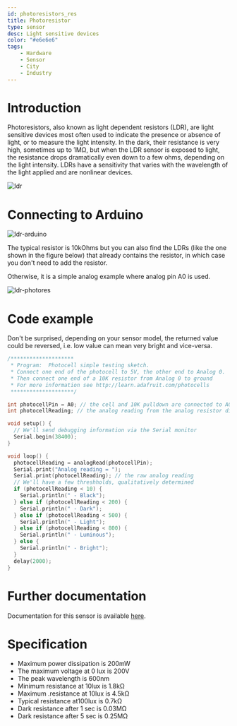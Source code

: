 ```yaml
---
id: photoresistors_res
title: Photoresistor
type: sensor
desc: Light sensitive devices
color: "#e6e6e6"
tags:
    - Hardware
    - Sensor
    - City
    - Industry
---
```


# Introduction

Photoresistors, also known as light dependent resistors (LDR), are light sensitive devices most often used to indicate the presence or absence of light, or to measure the light intensity. In the dark, their resistance is very high, sometimes up to 1MΩ, but when the LDR sensor is exposed to light, the resistance drops dramatically even down to a few ohms, depending on the light intensity. LDRs have a sensitivity that varies with the wavelength of the light applied and are nonlinear devices. 

![ldr](img/ldr.jpeg)


# Connecting to Arduino

![ldr-arduino](img/ldr-arduino.jpg)

The typical resistor is 10kOhms but you can also find the LDRs (like the one shown in the figure below) that already contains the resistor, in which case you don't need to add the resistor.

Otherwise, it is a simple analog example where analog pin A0 is used.

![ldr-photores](img/ldr-photores.jpg)

# Code example

Don't be surprised, depending on your sensor model, the returned value could be reversed, i.e. low value can mean very bright and vice-versa.

``` c
/********************
 * Program:  Photocell simple testing sketch.
 * Connect one end of the photocell to 5V, the other end to Analog 0.
 * Then connect one end of a 10K resistor from Analog 0 to ground
 * For more information see http://learn.adafruit.com/photocells
 ********************/

int photocellPin = A0; // the cell and 10K pulldown are connected to A0
int photocellReading; // the analog reading from the analog resistor divider

void setup() {
  // We'll send debugging information via the Serial monitor
  Serial.begin(38400);
}

void loop() {
  photocellReading = analogRead(photocellPin);
  Serial.print("Analog reading = ");
  Serial.print(photocellReading); // the raw analog reading
  // We'll have a few threshholds, qualitatively determined
  if (photocellReading < 10) {
    Serial.println(" - Black");
  } else if (photocellReading < 200) {
    Serial.println(" - Dark");
  } else if (photocellReading < 500) {
    Serial.println(" - Light");
  } else if (photocellReading < 800) {
    Serial.println(" - Luminous");
  } else {
    Serial.println(" - Bright");
  }
  delay(2000);
}
```

# Further documentation

Documentation for this sensor is available [here](http://www.resistorguide.com/photoresistor/).


# Specification

- Maximum power dissipation is 200mW
- The maximum voltage at 0 lux is 200V
- The peak wavelength is 600nm
- Minimum resistance at 10lux is 1.8kΩ
- Maximum .resistance at 10lux is 4.5kΩ
- Typical resistance at100lux is 0.7kΩ
- Dark resistance after 1 sec is 0.03MΩ
- Dark resistance after 5 sec is 0.25MΩ
